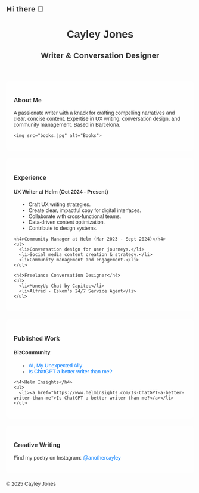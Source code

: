 ## Hi there 👋

<html>
<head>
  <title>Cayley Jones - Writer & Conversation Designer</title>
  <style>
    /* Add your CSS styles here */
    body {
      font-family: 'Arial', sans-serif; /* More exciting font */
      margin: 0;
      padding: 20px;
      background-image: url('pexels-nicole-avagliano-1132392-2236713.jpg');
      background-size: cover;
      color: #333; /* Dark text for contrast */
    }

    header {
      text-align: center;
      padding: 20px;
      background-color: rgba(255, 255, 255, 0.8); /* Semi-transparent white background */
      border-radius: 10px;
      margin-bottom: 20px;
    }

    section {
      background-color: rgba(255, 255, 255, 0.8); /* Semi-transparent white background */
      border-radius: 10px;
      padding: 20px;
      margin-bottom: 20px;
    }

    h1, h2, h3 {
      color: #333;
    }

    h1 {
      font-family: 'Georgia', serif; /* More exciting font */
    }

    a {
      color: #007bff;
      text-decoration: none;
    }

    ul {
      list-style: disc;
      padding-left: 40px;
    }

    /* Add styles for images */
    img {
      max-width: 300px;
      height: auto;
      display: block; /* Ensures images take up their own line */
      margin: 20px auto; /* Centers the images */
      border-radius: 10px; /* Adds rounded corners to images */
      box-shadow: 5px 5px 10px rgba(0, 0, 0, 0.3); /* Adds a subtle shadow */
    }
  </style>
</head>
<body>
  <header>
    <h1>Cayley Jones</h1>
    <h2>Writer & Conversation Designer</h2>
  </header>

  <section id="about">
    <h3>About Me</h3>
    <p>A passionate writer with a knack for crafting compelling narratives and clear, concise content. Expertise in UX writing, conversation design, and community management. Based in Barcelona.</p>

    <img src="books.jpg" alt="Books"> 
  </section>

  <section id="experience">
    <h3>Experience</h3>
    <h4>UX Writer at Helm (Oct 2024 - Present)</h4>
    <ul>
      <li>Craft UX writing strategies.</li>
      <li>Create clear, impactful copy for digital interfaces.</li>
      <li>Collaborate with cross-functional teams.</li>
      <li>Data-driven content optimization.</li>
      <li>Contribute to design systems.</li>
    </ul>

    <h4>Community Manager at Helm (Mar 2023 - Sept 2024)</h4>
    <ul>
      <li>Conversation design for user journeys.</li>
      <li>Social media content creation & strategy.</li>
      <li>Community management and engagement.</li>
    </ul>

    <h4>Freelance Conversation Designer</h4>
    <ul>
      <li>MoneyUp Chat by Capitec</li>
      <li>Alfred - Eskom's 24/7 Service Agent</li>
    </ul>
  </section>

  <section id="work">
    <h3>Published Work</h3>
    <h4>BizCommunity</h4>
    <ul>
      <li><a href="https://www.bizcommunity.com/AI-My-unexpected-ally">AI, My Unexpected Ally</a></li>
      <li><a href="https://www.bizcommunity.com/Is-ChatGPT-a-better-writer-than-me">Is ChatGPT a better writer than me?</a></li>
    </ul>

    <h4>Helm Insights</h4>
    <ul>
      <li><a href="https://www.helminsights.com/Is-ChatGPT-a-better-writer-than-me">Is ChatGPT a better writer than me?</a></li> 
    </ul>
  </section>

  <section id="creative">
    <h3>Creative Writing</h3>
    <p>Find my poetry on Instagram: <a href="https://www.instagram.com/anothercayley">@anothercayley</a></p>
  </section>

  <footer>
    <p>&copy; 2025 Cayley Jones</p> 
  </footer>
</body>
</html>
